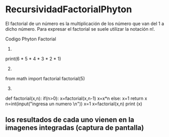 # RecursividadFactorialPhyton
El factorial de un número es la multiplicación de los número que van del 1 a dicho número. Para expresar el factorial se suele utilizar la notación n!.


Codigo Phyton Factorial 

1)
print(6 * 5 * 4 * 3 * 2 * 1)

2)
from math import factorial
factorial(5)

3)
def factorial(x,n):
 if(n>0):
  x=factorial(x,n-1)
  x=x*n
 else:
  x=1
 return x
n=int(input("ingresa un numero  \n"))
x=1
x=factorial(x,n)
print (x)




## los resultados de cada uno vienen en la imagenes integradas (captura de pantalla)
